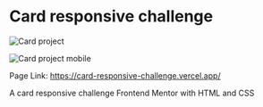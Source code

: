 # Card responsive challenge

![Card project](https://user-images.githubusercontent.com/82619418/135946448-db4d92cb-5a05-4df0-b43c-cbfb6ad5668e.png)

![Card project mobile](https://user-images.githubusercontent.com/82619418/135946421-b054aa03-8653-4be1-bf82-df5698e67b4a.png)

Page Link:
https://card-responsive-challenge.vercel.app/

A card responsive challenge Frontend Mentor with HTML and CSS
